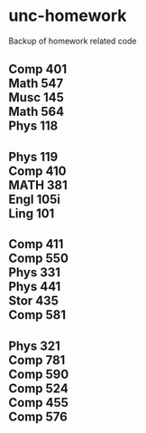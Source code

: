 # unc-homework
Backup of homework related code

Comp 401  
Math 547  
Musc 145  
Math 564  
Phys 118  
---
Phys 119  
Comp 410  
MATH 381  
Engl 105i  
Ling 101  
---
Comp 411  
Comp 550  
Phys 331  
Phys 441  
Stor 435  
Comp 581  
---
Phys 321  
Comp 781  
Comp 590  
Comp 524  
Comp 455  
Comp 576  
---



